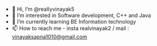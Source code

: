 - 👋 Hi, I’m @reallyvinayak5
- 👀 I’m interested in Software development, C++ and Java
- 🌱 I’m currently learning BE Information technology
- 📫 How to reach me - insta realvinayak2 / mail : vinayaksapna1010@gmail.com

<!---
reallyvinayak5/reallyvinayak5 is a ✨ special ✨ repository because its `README.md` (this file) appears on your GitHub profile.
You can click the Preview link to take a look at your changes.
--->

